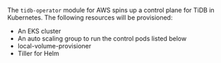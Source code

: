 The `tidb-operator` module for AWS spins up a control plane for TiDB in Kubernetes. The following resources will be provisioned:

- An EKS cluster
- An auto scaling group to run the control pods listed below
- local-volume-provisioner
- Tiller for Helm
